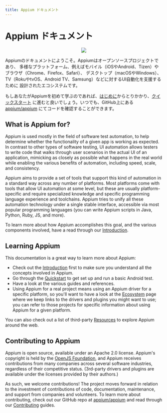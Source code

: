 ```yaml
---
title: Appium ドキュメント
---
```


# Appium ドキュメント

<div style="text-align: center">
  <img src="assets/images/appium-logo-horiz.png" style="max-width: 400px;" />
</div>

Appiumのドキュメントにようこそ。Appiumはオープンソースプロジェクトであり、
多様なプラットフォーム、例えばモバイル（iOSやAndroid、Tizen）やブラウザ（Chrome、Firefox、Safari）、
デスクトップ（macOSやWindows）、TV（RokuやtvOS、Android TV、Samsung）などに対するUI自動化を支援するために
設計されたエコシステムです。

もしあなたがAppiumを初めて学ぶのであれば、[はじめに](intro/)からとりかかり、[クイックスタート](quickstart/)
に進むと良いでしょう。いつでも、GitHub上にある[appium/appium](https://github.com/appium/appium)
にてコードを確認することができます。

## What is Appium for?

Appium is used mostly in the field of software test automation, to help determine whether the
functionality of a given app is working as expected. In contrast to other types of software
testing, UI automation allows testers to write code that walks through user scenarios in the actual
UI of an application, mimicking as closely as possible what happens in the real world while
enabling the various benefits of automation, including speed, scale, and consistency.

Appium aims to provide a set of tools that support this kind of automation in a standard way across
any number of platforms. Most platforms come with tools that allow UI automation at some level, but
these are usually platform-specific and require specialized knowledge and specific programming
language experience and toolchains. Appium tries to unify all these automation technology under
a single stable interface, accessible via most popular programming languages (you can write Appium
scripts in Java, Python, Ruby, JS, and more).

To learn more about how Appium accomplishes this goal, and the various components involved, have
a read through our [Introduction](intro/).

## Learning Appium

This documentation is a great way to learn more about Appium:

- Check out the [Introduction](intro/) first to make sure you understand all the concepts involved in Appium.
- Go through the [Quickstart](quickstart/) to get set up and run a basic Android test.
- Have a look at the various guides and references.
- Using Appium for a real project means using an Appium driver for a specific platform, so you'll want to have a look at the [Ecosystem](ecosystem/) page where we keep links to the drivers and plugins you might want to use; you can refer to those projects for specific information about using Appium for a given platform.

You can also check out a list of third-party [Resources](resources.md) to explore Appium around the
web.

## Contributing to Appium

Appium is open source, available under an Apache 2.0 license. Appium's copyright is held by the
[OpenJS Foundation](https://openjsf.org), and Appium receives contributions from many companies
across several software industries, regardless of their competitive status. (3rd-party drivers and
plugins are available under the licenses provided by their authors.)

As such, we welcome contributions! The project moves forward in relation to the investment of
contributions of code, documentation, maintenance, and support from companies and volunteers. To
learn more about contributing, check out our GitHub repo at
[appium/appium](https://github.com/appium/appium) and read through our
[Contributing](contributing/) guides.
